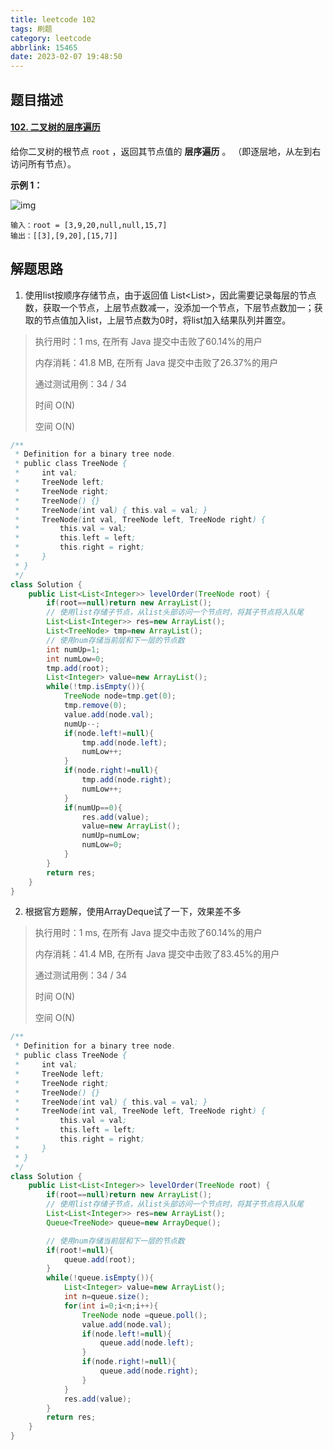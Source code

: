 ```yaml
---
title: leetcode 102
tags: 刷题
category: leetcode
abbrlink: 15465
date: 2023-02-07 19:48:50
---
```


## 题目描述

#### [102. 二叉树的层序遍历](https://leetcode.cn/problems/binary-tree-level-order-traversal/)



给你二叉树的根节点 `root` ，返回其节点值的 **层序遍历** 。 （即逐层地，从左到右访问所有节点）。

 

**示例 1：**

![img](https://cdn.jsdelivr.net/gh/Kong-PR/Typora-picture@latest/img/tree1.jpg)

```
输入：root = [3,9,20,null,null,15,7]
输出：[[3],[9,20],[15,7]]
```



## 解题思路

1. 使用list按顺序存储节点，由于返回值 List<List<Integer>>，因此需要记录每层的节点数，获取一个节点，上层节点数减一，没添加一个节点，下层节点数加一；获取的节点值加入list，上层节点数为0时，将list加入结果队列并置空。

> 执行用时：1 ms, 在所有 Java 提交中击败了60.14%的用户
>
> 内存消耗：41.8 MB, 在所有 Java 提交中击败了26.37%的用户
>
> 通过测试用例：34 / 34
>
> 时间 O(N)
>
> 空间 O(N)

```java
/**
 * Definition for a binary tree node.
 * public class TreeNode {
 *     int val;
 *     TreeNode left;
 *     TreeNode right;
 *     TreeNode() {}
 *     TreeNode(int val) { this.val = val; }
 *     TreeNode(int val, TreeNode left, TreeNode right) {
 *         this.val = val;
 *         this.left = left;
 *         this.right = right;
 *     }
 * }
 */
class Solution {
    public List<List<Integer>> levelOrder(TreeNode root) {
        if(root==null)return new ArrayList();
        // 使用list存储子节点，从list头部访问一个节点时，将其子节点将入队尾
        List<List<Integer>> res=new ArrayList();
        List<TreeNode> tmp=new ArrayList();
        // 使用num存储当前层和下一层的节点数
        int numUp=1;
        int numLow=0;
        tmp.add(root);
        List<Integer> value=new ArrayList();
        while(!tmp.isEmpty()){
            TreeNode node=tmp.get(0);
            tmp.remove(0);
            value.add(node.val);
            numUp--;
            if(node.left!=null){
                tmp.add(node.left);
                numLow++;
            }
            if(node.right!=null){
                tmp.add(node.right);
                numLow++;
            }
            if(numUp==0){
                res.add(value);
                value=new ArrayList();
                numUp=numLow;
                numLow=0;
            }
        }
        return res;
    }
}
```

2. 根据官方题解，使用ArrayDeque试了一下，效果差不多

> 执行用时：1 ms, 在所有 Java 提交中击败了60.14%的用户
>
> 内存消耗：41.4 MB, 在所有 Java 提交中击败了83.45%的用户
>
> 通过测试用例：34 / 34
>
> 时间 O(N)
>
> 空间 O(N)

```java
/**
 * Definition for a binary tree node.
 * public class TreeNode {
 *     int val;
 *     TreeNode left;
 *     TreeNode right;
 *     TreeNode() {}
 *     TreeNode(int val) { this.val = val; }
 *     TreeNode(int val, TreeNode left, TreeNode right) {
 *         this.val = val;
 *         this.left = left;
 *         this.right = right;
 *     }
 * }
 */
class Solution {
    public List<List<Integer>> levelOrder(TreeNode root) {
        if(root==null)return new ArrayList();
        // 使用list存储子节点，从list头部访问一个节点时，将其子节点将入队尾
        List<List<Integer>> res=new ArrayList();
        Queue<TreeNode> queue=new ArrayDeque();

        // 使用num存储当前层和下一层的节点数
        if(root!=null){
            queue.add(root);
        }
        while(!queue.isEmpty()){
            List<Integer> value=new ArrayList();
            int n=queue.size();
            for(int i=0;i<n;i++){
                TreeNode node =queue.poll();
                value.add(node.val);
                if(node.left!=null){
                    queue.add(node.left);
                }
                if(node.right!=null){
                    queue.add(node.right);
                }
            }
            res.add(value);
        }
        return res;
    }
}
```

